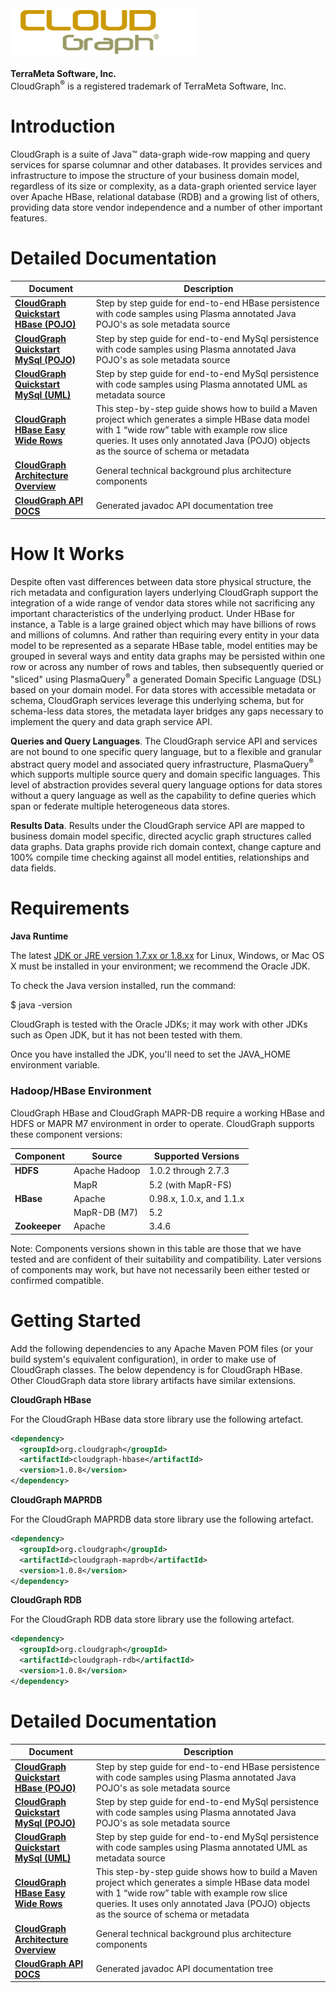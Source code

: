 
<img src="images/media/image2.png" alt="http://cloudgraph.org/images/text_logo_stack.png;jsessionid=040E7D42488825E3DBDF3B6888B3EED7" width="299" height="79" />

**TerraMeta Software, Inc.**  
CloudGraph<sup>®</sup> is a registered
trademark of TerraMeta Software, Inc.

**Introduction**
================

<span id="_Toc135028943" class="anchor"></span>

CloudGraph is a suite of Java™ data-graph wide-row mapping and query services for sparse columnar and other databases. It provides services and infrastructure to impose the structure of your business domain model, regardless of its size or complexity, as a data-graph oriented service layer over Apache HBase, relational database (RDB) and a growing list of others, providing data store vendor independence and a number of other important features.

**Detailed Documentation**
==========================

| **Document** | **Description** |
|  ----------------------------- | ----------------------------- |
| [**CloudGraph Quickstart HBase (POJO)**](http://cloudgraph.github.io/cloudgraph/quickstart/CloudGraph-Quickstart-HBase-Pojo) | Step by step guide for end-to-end HBase persistence with code samples using Plasma annotated Java POJO's as sole metadata source |
| [**CloudGraph Quickstart MySql (POJO)**](http://cloudgraph.github.io/cloudgraph/quickstart/CloudGraph-Quickstart-MySql-Pojo) | Step by step guide for end-to-end MySql persistence with code samples using Plasma annotated Java POJO's as sole metadata source |
| [**CloudGraph Quickstart MySql (UML)**](http://cloudgraph.github.io/cloudgraph/quickstart/CloudGraph-Quickstart-MySql-UML) | Step by step guide for end-to-end MySql persistence with code samples using Plasma annotated UML as metadata source |
| [**CloudGraph HBase Easy Wide Rows**](http://cloudgraph.github.io/cloudgraph/quickstart/CloudGraph-HBase-Easy-Wide-Rows) | This step-by-step guide shows how to build a Maven project which generates a simple HBase data model with 1 “wide row” table with example row slice queries. It uses only annotated Java (POJO) objects as the source of schema or metadata |
| [**CloudGraph Architecture Overview**](http://cloudgraph.github.io/cloudgraph/arch_overview/CloudGraph-Architecture-Overview) | General technical background plus architecture components |
| [**CloudGraph API DOCS**](http://cloudgraph.github.io/cloudgraph/apidocs/index.html)                                          | Generated javadoc API documentation tree |

**How It Works**
================

Despite often vast differences between data store physical structure, the rich metadata and configuration layers underlying CloudGraph support the integration of a wide range of vendor data stores while not sacrificing any important characteristics of the underlying product. Under HBase for instance, a Table is a large grained object which may have billions of rows and millions of columns. And rather than requiring every entity in your data model to be represented as a separate HBase table, model entities may be grouped in several ways and entity data graphs may be persisted within one row or across any number of rows and tables, then subsequently queried or "sliced" using PlasmaQuery<sup>®</sup> a generated Domain Specific Language (DSL) based on your domain model. For data stores with accessible metadata or schema, CloudGraph services leverage this underlying schema, but for schema-less data stores, the metadata layer bridges any gaps necessary to implement the query and data graph service API.

**Queries and Query Languages**. The CloudGraph service API and services are not bound to one specific query language, but to a flexible and granular abstract query model and associated query infrastructure, PlasmaQuery<sup>®</sup> which supports multiple source query and domain specific languages. This level of abstraction provides several query language options for data stores without a query language as well as the capability to define queries which span or federate multiple heterogeneous data stores.

**Results Data**. Results under the CloudGraph service API are mapped to business domain model specific, directed acyclic graph structures called data graphs. Data graphs provide rich domain context, change capture and 100% compile time checking against all model entities, relationships and data fields.

**Requirements**
================

**Java Runtime**

The latest [JDK or JRE version 1.7.xx or 1.8.xx](http://www.java.com/en/download/manual.jsp) for Linux, Windows, or Mac OS X must be installed in your environment; we recommend the Oracle JDK.

To check the Java version installed, run the command:

$ java -version

CloudGraph is tested with the Oracle JDKs; it may work with other JDKs such as Open JDK, but it has not been tested with them.

Once you have installed the JDK, you'll need to set the JAVA\_HOME environment variable.

### **Hadoop/HBase Environment**

CloudGraph HBase and CloudGraph MAPR-DB require a working HBase and HDFS or MAPR M7 environment in order to operate. CloudGraph supports these component versions:

| **Component** | **Source**    | **Supported Versions**   |
|---------------|---------------|--------------------------|
| **HDFS**      | Apache Hadoop | 1.0.2 through 2.7.3      |
|               | MapR          | 5.2 (with MapR-FS)       |
| **HBase**     | Apache        | 0.98.x, 1.0.x, and 1.1.x |
|               | MapR-DB (M7)  | 5.2                      |
| **Zookeeper** | Apache        | 3.4.6                    |

Note: Components versions shown in this table are those that we have tested and are confident of their suitability and compatibility. Later versions of components may work, but have not necessarily been either tested or confirmed compatible.

**Getting Started**
===================

Add the following dependencies to any Apache Maven POM files (or your build system's equivalent configuration), in order to make use of CloudGraph classes. The below dependency is for CloudGraph HBase. Other CloudGraph data store library artifacts have similar extensions.

**CloudGraph HBase**

For the CloudGraph HBase data store library use the following artefact.

```xml
<dependency>
  <groupId>org.cloudgraph</groupId>
  <artifactId>cloudgraph-hbase</artifactId>
  <version>1.0.8</version>
</dependency>
```

**CloudGraph MAPRDB**

For the CloudGraph MAPRDB data store library use the following artefact.

```xml
<dependency>
  <groupId>org.cloudgraph</groupId>
  <artifactId>cloudgraph-maprdb</artifactId>
  <version>1.0.8</version>
</dependency>
```

**CloudGraph RDB**

For the CloudGraph RDB data store library use the following artefact.

```xml
<dependency>
  <groupId>org.cloudgraph</groupId>
  <artifactId>cloudgraph-rdb</artifactId>
  <version>1.0.8</version>
</dependency>
```

**Detailed Documentation**
==========================

| **Document** | **Description** |
|  --------------------- | --------------------- |
| [**CloudGraph Quickstart HBase (POJO)**](http://cloudgraph.github.io/cloudgraph/quickstart/CloudGraph-Quickstart-HBase-Pojo) | Step by step guide for end-to-end HBase persistence with code samples using Plasma annotated Java POJO's as sole metadata source |
| [**CloudGraph Quickstart MySql (POJO)**](http://cloudgraph.github.io/cloudgraph/quickstart/CloudGraph-Quickstart-MySql-Pojo) | Step by step guide for end-to-end MySql persistence with code samples using Plasma annotated Java POJO's as sole metadata source |
| [**CloudGraph Quickstart MySql (UML)**](http://cloudgraph.github.io/cloudgraph/quickstart/CloudGraph-Quickstart-MySql-UML) | Step by step guide for end-to-end MySql persistence with code samples using Plasma annotated UML as metadata source |
| [**CloudGraph HBase Easy Wide Rows**](http://cloudgraph.github.io/cloudgraph/quickstart/CloudGraph-HBase-Easy-Wide-Rows) | This step-by-step guide shows how to build a Maven project which generates a simple HBase data model with 1 “wide row” table with example row slice queries. It uses only annotated Java (POJO) objects as the source of schema or metadata |
| [**CloudGraph Architecture Overview**](http://cloudgraph.github.io/cloudgraph/arch_overview/CloudGraph-Architecture-Overview) | General technical background plus architecture components |
| [**CloudGraph API DOCS**](http://cloudgraph.github.io/cloudgraph/apidocs/index.html)                                          | Generated javadoc API documentation tree |


